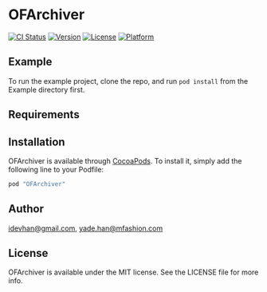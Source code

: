# OFArchiver

[![CI Status](http://img.shields.io/travis/idevhan@gmail.com/OFArchiver.svg?style=flat)](https://travis-ci.org/idevhan@gmail.com/OFArchiver)
[![Version](https://img.shields.io/cocoapods/v/OFArchiver.svg?style=flat)](http://cocoapods.org/pods/OFArchiver)
[![License](https://img.shields.io/cocoapods/l/OFArchiver.svg?style=flat)](http://cocoapods.org/pods/OFArchiver)
[![Platform](https://img.shields.io/cocoapods/p/OFArchiver.svg?style=flat)](http://cocoapods.org/pods/OFArchiver)

## Example

To run the example project, clone the repo, and run `pod install` from the Example directory first.

## Requirements

## Installation

OFArchiver is available through [CocoaPods](http://cocoapods.org). To install
it, simply add the following line to your Podfile:

```ruby
pod "OFArchiver"
```

## Author

idevhan@gmail.com, yade.han@mfashion.com

## License

OFArchiver is available under the MIT license. See the LICENSE file for more info.
